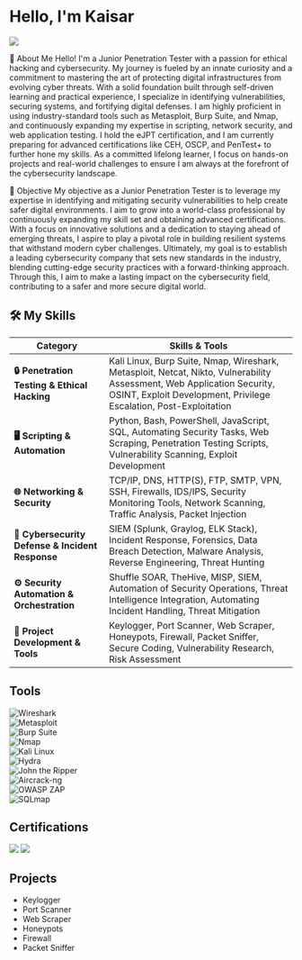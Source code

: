 # Hello, I'm Kaisar
<a href="https://linkedin.com"><img src="https://img.shields.io/badge/-LinkedIn-0072b1?&style=for-the-badge&logo=linkedin&logoColor=white" /></a>


👋 About Me
Hello! I'm a Junior Penetration Tester with a passion for ethical hacking and cybersecurity. My journey is fueled by an innate curiosity and a commitment to mastering the art of protecting digital infrastructures from evolving cyber threats. With a solid foundation built through self-driven learning and practical experience, I specialize in identifying vulnerabilities, securing systems, and fortifying digital defenses. I am highly proficient in using industry-standard tools such as Metasploit, Burp Suite, and Nmap, and continuously expanding my expertise in scripting, network security, and web application testing. I hold the eJPT certification, and I am currently preparing for advanced certifications like CEH, OSCP, and PenTest+ to further hone my skills. As a committed lifelong learner, I focus on hands-on projects and real-world challenges to ensure I am always at the forefront of the cybersecurity landscape.

🎯 Objective
My objective as a Junior Penetration Tester is to leverage my expertise in identifying and mitigating security vulnerabilities to help create safer digital environments. I aim to grow into a world-class professional by continuously expanding my skill set and obtaining advanced certifications. With a focus on innovative solutions and a dedication to staying ahead of emerging threats, I aspire to play a pivotal role in building resilient systems that withstand modern cyber challenges. Ultimately, my goal is to establish a leading cybersecurity company that sets new standards in the industry, blending cutting-edge security practices with a forward-thinking approach. Through this, I aim to make a lasting impact on the cybersecurity field, contributing to a safer and more secure digital world.
## 🛠️ My Skills

| **Category**                      | **Skills & Tools**                                                                                                                                           |
|-----------------------------------|--------------------------------------------------------------------------------------------------------------------------------------------------------------|
| **🔒 Penetration Testing & Ethical Hacking** | Kali Linux, Burp Suite, Nmap, Wireshark, Metasploit, Netcat, Nikto, Vulnerability Assessment, Web Application Security, OSINT, Exploit Development, Privilege Escalation, Post-Exploitation |
| **🖥️ Scripting & Automation**     | Python, Bash, PowerShell, JavaScript, SQL, Automating Security Tasks, Web Scraping, Penetration Testing Scripts, Vulnerability Scanning, Exploit Development |
| **🌐 Networking & Security**      | TCP/IP, DNS, HTTP(S), FTP, SMTP, VPN, SSH, Firewalls, IDS/IPS, Security Monitoring Tools, Network Scanning, Traffic Analysis, Packet Injection                |
| **🔐 Cybersecurity Defense & Incident Response** | SIEM (Splunk, Graylog, ELK Stack), Incident Response, Forensics, Data Breach Detection, Malware Analysis, Reverse Engineering, Threat Hunting |
| **⚙️ Security Automation & Orchestration** | Shuffle SOAR, TheHive, MISP, SIEM, Automation of Security Operations, Threat Intelligence Integration, Automating Incident Handling, Threat Mitigation |
| **🔧 Project Development & Tools** | Keylogger, Port Scanner, Web Scraper, Honeypots, Firewall, Packet Sniffer, Secure Coding, Vulnerability Research, Risk Assessment                          |


## Tools

![Wireshark](https://img.shields.io/badge/-Wireshark-1679A7?&style=for-the-badge&logo=Wireshark&logoColor=white)  
![Metasploit](https://img.shields.io/badge/-Metasploit-333333?&style=for-the-badge&logo=Metasploit&logoColor=white)  
![Burp Suite](https://img.shields.io/badge/-Burp%20Suite-FF7A00?&style=for-the-badge&logo=PortSwigger&logoColor=white)  
![Nmap](https://img.shields.io/badge/-Nmap-4682B4?&style=for-the-badge&logo=Nmap&logoColor=white)  
![Kali Linux](https://img.shields.io/badge/-Kali%20Linux-557C94?&style=for-the-badge&logo=Kali-Linux&logoColor=white)  
![Hydra](https://img.shields.io/badge/-Hydra-008080?&style=for-the-badge&logo=hydra&logoColor=white)  
![John the Ripper](https://img.shields.io/badge/-John%20the%20Ripper-2E8B57?&style=for-the-badge&logo=JtR&logoColor=white)  
![Aircrack-ng](https://img.shields.io/badge/-Aircrack--ng-00CED1?&style=for-the-badge&logo=Aircrack-ng&logoColor=white)  
![OWASP ZAP](https://img.shields.io/badge/-OWASP%20ZAP-000000?&style=for-the-badge&logo=OWASP&logoColor=white)  
![SQLmap](https://img.shields.io/badge/-SQLmap-B22222?&style=for-the-badge&logo=sqlmap&logoColor=white)  


## Certifications
<img src="https://img.shields.io/badge/-eJPT%20Certified-0052CC?style=for-the-badge&logo=INE&logoColor=white" />
<img src="https://img.shields.io/badge/-TryHackMe%20Junior%20Penetration%20Tester-9B2C2C?style=for-the-badge&logo=TryHackMe&logoColor=white" />

## Projects
- Keylogger
- Port Scanner
- Web Scraper
- Honeypots
- Firewall
- Packet Sniffer
